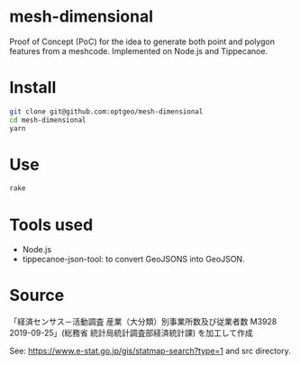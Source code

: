 # mesh-dimensional
Proof of Concept (PoC) for the idea to generate both point and polygon features from a meshcode. Implemented on Node.js and Tippecanoe.

# Install
```bash
git clone git@github.com:optgeo/mesh-dimensional
cd mesh-dimensional
yarn
```

# Use
```bash
rake
```

# Tools used
- Node.js
- tippecanoe-json-tool: to convert GeoJSONS into GeoJSON.

# Source
「経済センサス－活動調査 産業（大分類）別事業所数及び従業者数 M3928 2019-09-25」(総務省 統計局統計調査部経済統計課) を加工して作成

See: https://www.e-stat.go.jp/gis/statmap-search?type=1 and src directory.

